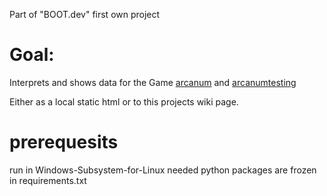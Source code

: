 Part of "BOOT.dev" first own project

# Goal: 

Interprets and shows data for the Game [arcanum](https://mathiashjelm.gitlab.io/arcanum/) and [arcanumtesting](https://arcanumtesting.gitlab.io/arcanum/])

Either as a local static html or to this projects wiki page.

# prerequesits

run in Windows-Subsystem-for-Linux
needed python packages are frozen in requirements.txt